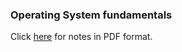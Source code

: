 ### Operating System fundamentals

Click [here](https://github.com/vgnshiyer/CS-Handbook/blob/main/Operating%20System/OperatingSystem_notes.pdf) for notes in PDF format.
